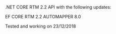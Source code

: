 .NET CORE RTM 2.2 API with the following updates:

EF CORE RTM 2.2
AUTOMAPPER 8.0

Tested and working on 23/12/2018
